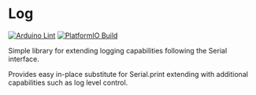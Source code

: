 # Log

[![Arduino Lint](https://github.com/loginov-rocks/Log/actions/workflows/arduino-lint.yml/badge.svg)](https://github.com/loginov-rocks/Log/actions/workflows/arduino-lint.yml)
[![PlatformIO Build](https://github.com/loginov-rocks/Log/actions/workflows/platformio-build.yml/badge.svg)](https://github.com/loginov-rocks/Log/actions/workflows/platformio-build.yml)

Simple library for extending logging capabilities following the Serial interface.

Provides easy in-place substitute for Serial.print extending with additional capabilities such as log level control.

